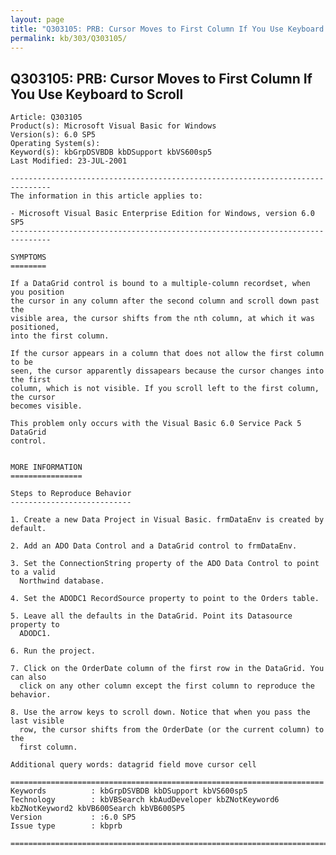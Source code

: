 ```yaml
---
layout: page
title: "Q303105: PRB: Cursor Moves to First Column If You Use Keyboard to Scroll"
permalink: kb/303/Q303105/
---
```


## Q303105: PRB: Cursor Moves to First Column If You Use Keyboard to Scroll

	Article: Q303105
	Product(s): Microsoft Visual Basic for Windows
	Version(s): 6.0 SP5
	Operating System(s): 
	Keyword(s): kbGrpDSVBDB kbDSupport kbVS600sp5
	Last Modified: 23-JUL-2001
	
	-------------------------------------------------------------------------------
	The information in this article applies to:
	
	- Microsoft Visual Basic Enterprise Edition for Windows, version 6.0 SP5 
	-------------------------------------------------------------------------------
	
	SYMPTOMS
	========
	
	If a DataGrid control is bound to a multiple-column recordset, when you position
	the cursor in any column after the second column and scroll down past the
	visible area, the cursor shifts from the nth column, at which it was positioned,
	into the first column.
	
	If the cursor appears in a column that does not allow the first column to be
	seen, the cursor apparently dissapears because the cursor changes into the first
	column, which is not visible. If you scroll left to the first column, the cursor
	becomes visible.
	
	This problem only occurs with the Visual Basic 6.0 Service Pack 5 DataGrid
	control.
	
	
	MORE INFORMATION
	================
	
	Steps to Reproduce Behavior
	---------------------------
	
	1. Create a new Data Project in Visual Basic. frmDataEnv is created by default.
	
	2. Add an ADO Data Control and a DataGrid control to frmDataEnv.
	
	3. Set the ConnectionString property of the ADO Data Control to point to a valid
	  Northwind database.
	
	4. Set the ADODC1 RecordSource property to point to the Orders table.
	
	5. Leave all the defaults in the DataGrid. Point its Datasource property to
	  ADODC1.
	
	6. Run the project.
	
	7. Click on the OrderDate column of the first row in the DataGrid. You can also
	  click on any other column except the first column to reproduce the behavior.
	
	8. Use the arrow keys to scroll down. Notice that when you pass the last visible
	  row, the cursor shifts from the OrderDate (or the current column) to the
	  first column.
	
	Additional query words: datagrid field move cursor cell
	
	======================================================================
	Keywords          : kbGrpDSVBDB kbDSupport kbVS600sp5 
	Technology        : kbVBSearch kbAudDeveloper kbZNotKeyword6 kbZNotKeyword2 kbVB600Search kbVB600SP5
	Version           : :6.0 SP5
	Issue type        : kbprb
	
	=============================================================================
	
